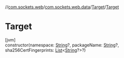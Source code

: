 //[com.sockets.web](../../../index.md)/[com.sockets.web.data](../index.md)/[Target](index.md)/[Target](-target.md)

# Target

[jvm]\
constructor(namespace: [String](https://kotlinlang.org/api/latest/jvm/stdlib/kotlin/-string/index.html)?, packageName: [String](https://kotlinlang.org/api/latest/jvm/stdlib/kotlin/-string/index.html)?, sha256CertFingerprints: [List](https://kotlinlang.org/api/latest/jvm/stdlib/kotlin.collections/-list/index.html)&lt;[String](https://kotlinlang.org/api/latest/jvm/stdlib/kotlin/-string/index.html)?&gt;?)
